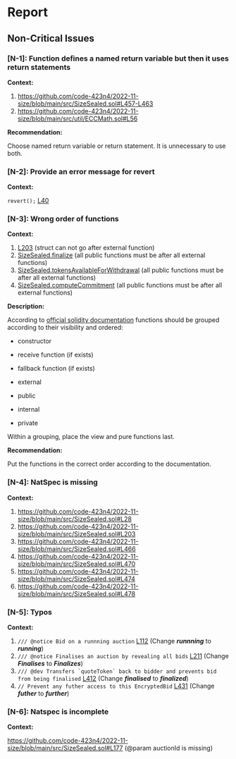 # Report
## Non-Critical Issues ##
### [N-1]: Function defines a named return variable but then it uses return statements
**Context:**

1. https://github.com/code-423n4/2022-11-size/blob/main/src/SizeSealed.sol#L457-L463 
1. https://github.com/code-423n4/2022-11-size/blob/main/src/util/ECCMath.sol#L56 

**Recommendation:**

Choose named return variable or return statement. It is unnecessary to use both.

### [N-2]: Provide an error message for revert
**Context:**

```revert();``` [L40](https://github.com/code-423n4/2022-11-size/blob/main/src/SizeSealed.sol#L40) 

### [N-3]: Wrong order of functions
**Context:**

1. [L203](https://github.com/code-423n4/2022-11-size/blob/main/src/SizeSealed.sol#L203) (struct can not go after external function)
1. [SizeSealed.finalize](https://github.com/code-423n4/2022-11-size/blob/main/src/SizeSealed.sol#L217) (all public functions must be after all external functions)
1. [SizeSealed.tokensAvailableForWithdrawal](https://github.com/code-423n4/2022-11-size/blob/main/src/SizeSealed.sol#L451) (all public functions must be after all external functions)
1. [SizeSealed.computeCommitment](https://github.com/code-423n4/2022-11-size/blob/main/src/SizeSealed.sol#L466) (all public functions must be after all external functions)

**Description:**

According to [official solidity documentation](https://docs.soliditylang.org/en/v0.8.17/style-guide.html#order-of-functions) functions should be grouped according to their visibility and ordered:

+ constructor

+ receive function (if exists)

+ fallback function (if exists)

+ external

+ public

+ internal

+ private

Within a grouping, place the view and pure functions last.

**Recommendation:**

Put the functions in the correct order according to the documentation.

### [N-4]: NatSpec is missing
**Context:**

1. https://github.com/code-423n4/2022-11-size/blob/main/src/SizeSealed.sol#L28
1. https://github.com/code-423n4/2022-11-size/blob/main/src/SizeSealed.sol#L203
1. https://github.com/code-423n4/2022-11-size/blob/main/src/SizeSealed.sol#L466
1. https://github.com/code-423n4/2022-11-size/blob/main/src/SizeSealed.sol#L470
1. https://github.com/code-423n4/2022-11-size/blob/main/src/SizeSealed.sol#L474 
1. https://github.com/code-423n4/2022-11-size/blob/main/src/SizeSealed.sol#L478 

### [N-5]: Typos
**Context:**

1. ```/// @notice Bid on a runnning auction``` [L112](https://github.com/code-423n4/2022-11-size/blob/main/src/SizeSealed.sol#L112) (Change ***runnning*** to ***running***)
1. ```/// @notice Finalises an auction by revealing all bids``` [L211](https://github.com/code-423n4/2022-11-size/blob/main/src/SizeSealed.sol#L211) (Change ***Finalises*** to ***Finalizes***)
1. ```/// @dev Transfers `quoteToken` back to bidder and prevents bid from being finalised``` [L412](https://github.com/code-423n4/2022-11-size/blob/main/src/SizeSealed.sol#L412) (Change ***finalised*** to ***finalized***)
1. ```// Prevent any futher access to this EncryptedBid``` [L431](https://github.com/code-423n4/2022-11-size/blob/main/src/SizeSealed.sol#L431) (Change ***futher*** to ***further***)

### [N-6]: Natspec is incomplete
**Context:**

https://github.com/code-423n4/2022-11-size/blob/main/src/SizeSealed.sol#L177 (@param auctionId is missing)
